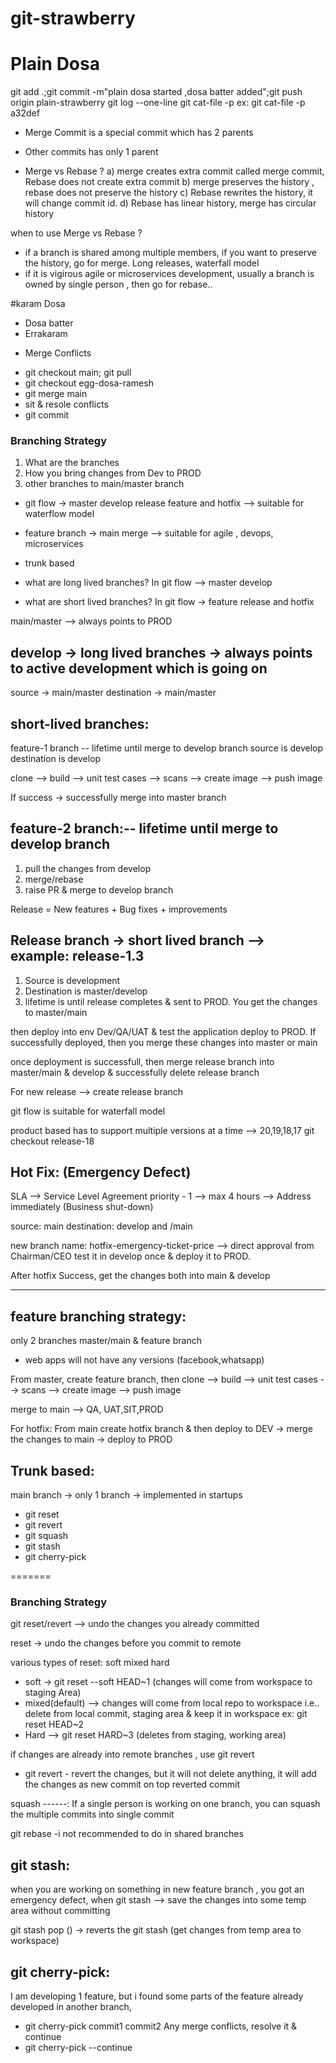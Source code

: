 # git-strawberry

# Plain Dosa
git add .;git commit -m"plain dosa started ,dosa batter added";git push origin plain-strawberry
git log --one-line
git cat-file -p <commit>
ex: git cat-file -p a32def

* Merge Commit is a special commit which has 2 parents
* Other commits has only 1 parent

* Merge vs Rebase ?
a) merge creates extra commit called merge commit, Rebase does not create extra commit
b) merge preserves the history , rebase does not preserve the history
c) Rebase rewrites the history, it will change commit id.
d) Rebase has linear history, merge has circular history

when to use Merge vs Rebase ?
* if a branch is shared among multiple members, if you want to preserve the history, go for merge. Long releases, waterfall model
* if it is vigirous agile or microservices development, usually a branch is owned by single person , then go for rebase..



#karam Dosa
* Dosa batter
* Errakaram

- Merge Conflicts
* git checkout main; git pull
* git checkout egg-dosa-ramesh
* git merge main
* sit & resole conflicts
* git commit <resolved conflicts>


### Branching Strategy
1. What are the branches
2. How you bring changes from Dev to PROD
3. other branches to main/master branch

* git flow -> master develop release feature and hotfix --> suitable for waterflow model
* feature branch  -> main merge --> suitable for agile , devops, microservices
* trunk based 


* what are long lived branches?
In git flow --> master develop

* what are short lived branches?
In git flow -> feature release and hotfix

main/master --> always points to PROD

develop -> long lived branches -> always points to active development which is going on
-------
source -> main/master
destination -> main/master

short-lived branches:
--------------------

feature-1 branch -- lifetime until merge to develop branch
source is develop
destination is develop

clone --> build --> unit test cases --> scans --> create image --> push image

If success -> successfully merge into master branch

feature-2 branch:-- lifetime until merge to develop branch
-----------------
1. pull the changes from develop
2. merge/rebase 
3. raise PR & merge to develop branch

Release = New features + Bug fixes + improvements

Release branch -> short lived branch --> example: release-1.3
-------------
1. Source is development
2. Destination is master/develop
3. lifetime is until release completes & sent to PROD. You get the changes to master/main

then deploy into env Dev/QA/UAT & test the application
deploy to PROD. If successfully deployed, then you merge these changes into master or main

once deployment is successfull, then merge release branch into master/main & develop & successfully delete release branch


For new release --> create release branch

git flow is suitable for waterfall model

product based has to support multiple versions at a time --> 20,19,18,17
git checkout release-18

Hot Fix: (Emergency Defect)
---------------------------
SLA --> Service Level Agreement 
priority - 1 --> max 4 hours --> Address immediately (Business shut-down)

source: main
destination: develop and /main

new branch name: hotfix-emergency-ticket-price --> direct approval from Chairman/CEO
test it in develop once & deploy it to PROD. 

After hotfix Success, get the changes both into main & develop


********************************************************************

feature branching strategy:
----------------------------
only 2 branches master/main & feature branch

* web apps will not have any versions (facebook,whatsapp)


From master, create feature branch, then
clone --> build --> unit test cases --> scans --> create image --> push image

merge to main --> QA, UAT,SIT,PROD

For hotfix:
From main create hotfix branch & then deploy to DEV -> merge the changes to main -> deploy to PROD

Trunk based:
-----------
main branch -> only 1 branch -> implemented in startups



* git reset
* git revert
* git squash
* git stash
* git cherry-pick

=======
### Branching Strategy

git reset/revert  --> undo the changes you already committed

reset -> undo the changes before you commit to remote

various types of reset: soft mixed hard
* soft -> 
git reset --soft HEAD~1 (changes will come from workspace to staging Area)
* mixed(default) --> changes will come from local repo to workspace i.e.. delete from local commit, staging area & keep it in workspace
ex: git reset HEAD~2
* Hard -->
git reset HARD~3 (deletes from staging, working area)

if changes are already into remote branches , use git revert

* git revert <commit-hash> - revert the changes, but it will not delete anything, it will add the changes as new commit on top reverted commit


squash
------:
If a single person is working on one branch, you can squash the multiple commits into single commit

git rebase -i <commit-id>
not recommended to do in shared branches


git stash:
---------
when you are working on something in new feature branch , you got an emergency defect,
when git stash --> save the changes into some temp area without committing

git stash pop () -> reverts the git stash (get changes from temp area to workspace)


git cherry-pick:
---------------
I am developing 1 feature, but i found some parts of the feature already developed in another branch, 
* git cherry-pick commit1 commit2
Any merge conflicts, resolve it & continue
* git cherry-pick --continue


